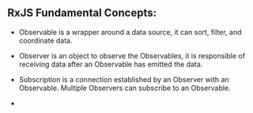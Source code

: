 ## RxJS Fundamental Concepts:

- Observable is a wrapper around a data source, it can sort, filter, and coordinate data.

- Observer is an object to observe the Observables, it is responsible of receiving data after an Observable has emitted the data.

- Subscription is a connection established by an Observer with an Observable. Multiple Observers can subscribe to an Observable.

- 